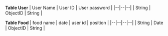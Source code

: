 **Table User**
| User Name | User ID | User password |
|--|--|--|
| String | ObjectID | String |

**Table Food**
| food name | date | user id | position |
|--|--|--|--|
| String | Date | ObjectID | String |